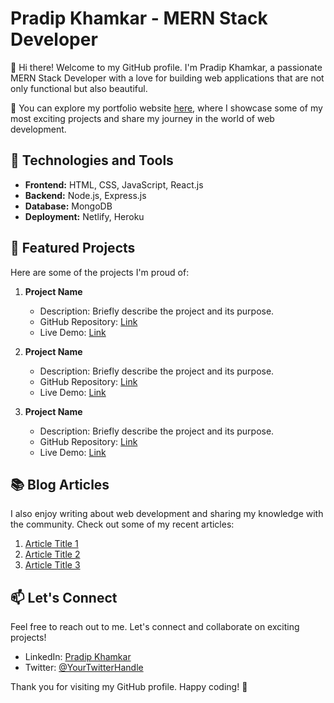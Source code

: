# Pradip Khamkar - MERN Stack Developer

👋 Hi there! Welcome to my GitHub profile. I'm Pradip Khamkar, a passionate MERN Stack Developer with a love for building web applications that are not only functional but also beautiful.

🚀 You can explore my portfolio website [here](https://khamkarpradip.netlify.app/), where I showcase some of my most exciting projects and share my journey in the world of web development.

## 🔧 Technologies and Tools

- **Frontend:** HTML, CSS, JavaScript, React.js
- **Backend:** Node.js, Express.js
- **Database:** MongoDB
- **Deployment:** Netlify, Heroku

## 🌟 Featured Projects

Here are some of the projects I'm proud of:

1. **Project Name**
   - Description: Briefly describe the project and its purpose.
   - GitHub Repository: [Link](https://github.com/yourusername/project-name)
   - Live Demo: [Link](https://project-demo-link.com)

2. **Project Name**
   - Description: Briefly describe the project and its purpose.
   - GitHub Repository: [Link](https://github.com/yourusername/project-name)
   - Live Demo: [Link](https://project-demo-link.com)

3. **Project Name**
   - Description: Briefly describe the project and its purpose.
   - GitHub Repository: [Link](https://github.com/yourusername/project-name)
   - Live Demo: [Link](https://project-demo-link.com)

## 📚 Blog Articles

I also enjoy writing about web development and sharing my knowledge with the community. Check out some of my recent articles:

1. [Article Title 1](https://medium.com/@yourusername/article-title-1)
2. [Article Title 2](https://medium.com/@yourusername/article-title-2)
3. [Article Title 3](https://medium.com/@yourusername/article-title-3)

## 📫 Let's Connect

Feel free to reach out to me. Let's connect and collaborate on exciting projects!

- LinkedIn: [Pradip Khamkar](https://www.linkedin.com/in/yourusername/)
- Twitter: [@YourTwitterHandle](https://twitter.com/yourtwitterhandle)

Thank you for visiting my GitHub profile. Happy coding! 🚀

